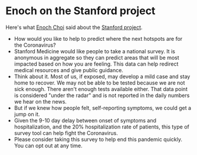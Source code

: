 # Enoch on the Stanford project
Here's what <a href="http://scripting.com/2020/03/24.html#a165220">Enoch Choi</a> said about the <a href="https://med.stanford.edu/covid19/covid-counter.html">Stanford project</a>.
* How would you like to help to predict where the next hotspots are for the Coronavirus?
* Stanford Medicine would like people to take a national survey. It is anonymous in aggregate so they can predict areas that will be most impacted based on how you are feeling. This data can help redirect medical resources and give public guidance.
* Think about it. Most of us, if exposed, may develop a mild case and stay home to recover. We may not be able to be tested because we are not sick enough. There aren't enough tests available either. That data point is considered "under the radar" and is not reported in the daily numbers we hear on the news.
* But if we knew how people felt, self-reporting symptoms, we could get a jump on it.
* Given the 9-10 day delay between onset of symptoms and hospitalization, and the 20% hospitalization rate of patients, this type of survey tool can help fight the Coronavirus.
* Please consider taking this survey to help end this pandemic quickly. You can opt out at any time.

